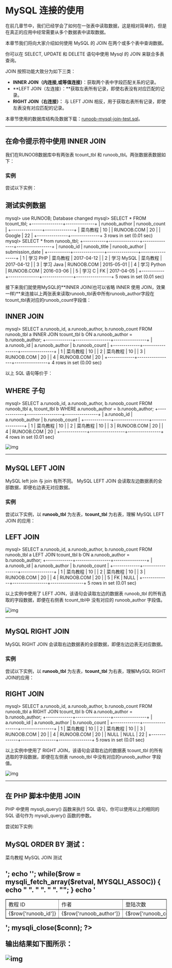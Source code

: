 # MySQL 连接的使用

在前几章节中，我们已经学会了如何在一张表中读取数据，这是相对简单的，但是在真正的应用中经常需要从多个数据表中读取数据。

本章节我们将向大家介绍如何使用 MySQL 的 JOIN 在两个或多个表中查询数据。

你可以在 SELECT, UPDATE 和 DELETE 语句中使用 Mysql 的 JOIN 来联合多表查询。

JOIN 按照功能大致分为如下三类：

- **INNER JOIN（内连接,或等值连接）**：获取两个表中字段匹配关系的记录。
- **LEFT JOIN（左连接）：**获取左表所有记录，即使右表没有对应匹配的记录。
- **RIGHT JOIN（右连接）：** 与 LEFT JOIN 相反，用于获取右表所有记录，即使左表没有对应匹配的记录。

本章节使用的数据库结构及数据下载：[runoob-mysql-join-test.sql](https://static.runoob.com/download/runoob-mysql-join-test.sql)。

------

## 在命令提示符中使用 INNER JOIN

我们在RUNOOB数据库中有两张表 tcount_tbl 和 runoob_tbl。两张数据表数据如下：

### 实例

尝试以下实例：

## 测试实例数据

mysql> use RUNOOB; Database changed mysql> SELECT * FROM tcount_tbl; +---------------+--------------+ | runoob_author | runoob_count | +---------------+--------------+ | 菜鸟教程  | 10           | | RUNOOB.COM    | 20           | | Google        | 22           | +---------------+--------------+ 3 rows in set (0.01 sec)  mysql> SELECT * from runoob_tbl; +-----------+---------------+---------------+-----------------+ | runoob_id | runoob_title  | runoob_author | submission_date | +-----------+---------------+---------------+-----------------+ | 1         | 学习 PHP    | 菜鸟教程  | 2017-04-12      | | 2         | 学习 MySQL  | 菜鸟教程  | 2017-04-12      | | 3         | 学习 Java   | RUNOOB.COM    | 2015-05-01      | | 4         | 学习 Python | RUNOOB.COM    | 2016-03-06      | | 5         | 学习 C      | FK            | 2017-04-05      | +-----------+---------------+---------------+-----------------+ 5 rows in set (0.01 sec)

接下来我们就使用MySQL的**INNER JOIN(也可以省略 INNER 使用 JOIN，效果一样)**来连接以上两张表来读取runoob_tbl表中所有runoob_author字段在tcount_tbl表对应的runoob_count字段值：

## INNER JOIN

mysql> SELECT a.runoob_id, a.runoob_author, b.runoob_count FROM runoob_tbl a INNER JOIN tcount_tbl b ON a.runoob_author = b.runoob_author; +-------------+-----------------+----------------+ | a.runoob_id | a.runoob_author | b.runoob_count | +-------------+-----------------+----------------+ | 1           | 菜鸟教程    | 10             | | 2           | 菜鸟教程    | 10             | | 3           | RUNOOB.COM      | 20             | | 4           | RUNOOB.COM      | 20             | +-------------+-----------------+----------------+ 4 rows in set (0.00 sec)

以上 SQL 语句等价于：

## WHERE 子句

mysql> SELECT a.runoob_id, a.runoob_author, b.runoob_count FROM runoob_tbl a, tcount_tbl b WHERE a.runoob_author = b.runoob_author; +-------------+-----------------+----------------+ | a.runoob_id | a.runoob_author | b.runoob_count | +-------------+-----------------+----------------+ | 1           | 菜鸟教程    | 10             | | 2           | 菜鸟教程    | 10             | | 3           | RUNOOB.COM      | 20             | | 4           | RUNOOB.COM      | 20             | +-------------+-----------------+----------------+ 4 rows in set (0.01 sec)

![img](https://www.runoob.com/wp-content/uploads/2014/03/img_innerjoin.gif)

------

## MySQL LEFT JOIN

MySQL left join 与 join 有所不同。 MySQL LEFT JOIN 会读取左边数据表的全部数据，即便右边表无对应数据。

### 实例

尝试以下实例，以 **runoob_tbl** 为左表，**tcount_tbl** 为右表，理解 MySQL LEFT JOIN 的应用：

## LEFT JOIN

mysql> SELECT a.runoob_id, a.runoob_author, b.runoob_count FROM runoob_tbl a LEFT JOIN tcount_tbl b ON a.runoob_author = b.runoob_author; +-------------+-----------------+----------------+ | a.runoob_id | a.runoob_author | b.runoob_count | +-------------+-----------------+----------------+ | 1           | 菜鸟教程    | 10             | | 2           | 菜鸟教程    | 10             | | 3           | RUNOOB.COM      | 20             | | 4           | RUNOOB.COM      | 20             | | 5           | FK              | NULL           | +-------------+-----------------+----------------+ 5 rows in set (0.01 sec)

以上实例中使用了 LEFT JOIN，该语句会读取左边的数据表 runoob_tbl 的所有选取的字段数据，即便在右侧表 tcount_tbl中 没有对应的 runoob_author 字段值。

![img](https://www.runoob.com/wp-content/uploads/2014/03/img_leftjoin.gif)

------

## MySQL RIGHT JOIN

MySQL RIGHT JOIN 会读取右边数据表的全部数据，即便左边边表无对应数据。

### 实例

尝试以下实例，以 **runoob_tbl** 为左表，**tcount_tbl** 为右表，理解MySQL RIGHT JOIN的应用：

## RIGHT JOIN

mysql> SELECT a.runoob_id, a.runoob_author, b.runoob_count FROM runoob_tbl a RIGHT JOIN tcount_tbl b ON a.runoob_author = b.runoob_author; +-------------+-----------------+----------------+ | a.runoob_id | a.runoob_author | b.runoob_count | +-------------+-----------------+----------------+ | 1           | 菜鸟教程    | 10             | | 2           | 菜鸟教程    | 10             | | 3           | RUNOOB.COM      | 20             | | 4           | RUNOOB.COM      | 20             | | NULL        | NULL            | 22             | +-------------+-----------------+----------------+ 5 rows in set (0.01 sec)

以上实例中使用了 RIGHT JOIN，该语句会读取右边的数据表 tcount_tbl 的所有选取的字段数据，即便在左侧表 runoob_tbl 中没有对应的runoob_author 字段值。

![img](https://www.runoob.com/wp-content/uploads/2014/03/img_rightjoin.gif)

------

## 在 PHP 脚本中使用 JOIN

PHP 中使用 mysqli_query() 函数来执行 SQL 语句，你可以使用以上的相同的 SQL 语句作为 mysqli_query() 函数的参数。

尝试如下实例:

## MySQL ORDER BY 测试：

<?php $dbhost = 'localhost:3306';  // mysql服务器主机地址 $dbuser = 'root';            // mysql用户名 $dbpass = '123456';          // mysql用户名密码 $conn = mysqli_connect($dbhost, $dbuser, $dbpass); if(! $conn ) {     die('连接失败: ' . mysqli_error($conn)); } // 设置编码，防止中文乱码 mysqli_query($conn , "set names utf8");   $sql = 'SELECT a.runoob_id, a.runoob_author, b.runoob_count FROM runoob_tbl a INNER JOIN tcount_tbl b ON a.runoob_author = b.runoob_author';   mysqli_select_db( $conn, 'RUNOOB' ); $retval = mysqli_query( $conn, $sql ); if(! $retval ) {     die('无法读取数据: ' . mysqli_error($conn)); } echo '<h2>菜鸟教程 MySQL JOIN 测试<h2>'; echo '<table border="1"><tr><td>教程 ID</td><td>作者</td><td>登陆次数</td></tr>'; while($row = mysqli_fetch_array($retval, MYSQLI_ASSOC)) {     echo "<tr><td> {$row['runoob_id']}</td> ".          "<td>{$row['runoob_author']} </td> ".          "<td>{$row['runoob_count']} </td> ".          "</tr>"; } echo '</table>'; mysqli_close($conn); ?>

输出结果如下图所示：

![img](https://www.runoob.com/wp-content/uploads/2014/03/75178A78-101C-44E3-B5B5-F20B3E7445CB.jpg)